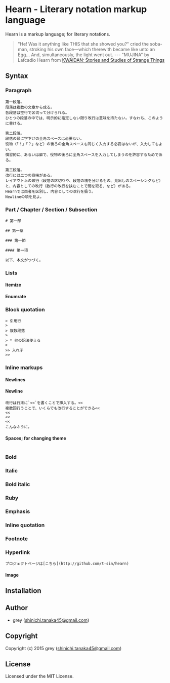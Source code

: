 # Hearn - Literary notation markup language

Hearn is a markup language; for literary notations.

>  "He! Was it anything like THIS that she showed you?" cried the soba-man, stroking his own face—which therewith became like unto an Egg... And, simultaneously, the light went out.
> --- "MUJINA" by Lafcadio Hearn from [KWAIDAN: Stories and Studies of Strange Things](http://www.gutenberg.org/files/1210/1210-h/1210-h.htm)


## Syntax

### Paragraph

```
第一段落。
段落は複数の文章から成る。
各段落は空行で区切って分けられる。
ひとつの段落の中では、明示的に指定しない限り改行は意味を持たない。すなわち、このように書ける。

第二段落。
段落の頭に字下げの全角スペースは必要ない。
役物（「！」「？」など）の後ろの全角スペースも同じく入力する必要はないが、入力してもよい。
慣習的に、あるいは癖で、役物の後ろに全角スペースを入力してしまうのを許容するためである。

第三段落。
改行には二つの意味がある。
レイアウト上の改行（段落の区切りや、段落の塊を分けるもの、見出しのスペーシングなど）と、内容としての改行（数行の改行を挟むことで間を取る、など）がある。
Hearnでは両者を区別し、内容としての改行を扱う。
Newlineの項を見よ。
```

### Part / Chapter / Section / Subsection

```
# 第一部

## 第一章

### 第一節

#### 第一項

以下、本文がつづく。
```

### Lists

#### Itemize

#### Enumrate

### Block quotation

```
> 引用行
>
> 複数段落
> 
> * 他の記法使える
> 
>> 入れ子
>> 
```

### Inline markups

#### Newlines

#### Newline

```
改行は行末に`<<`を書くことで挿入する。<<
複数回行うことで、いくらでも改行することができる<<
<<
<<
<<
こんなふうに。
```

#### Spaces; for changing theme

```

```

### Bold

### Italic

### Bold italic

### Ruby

### Emphasis

### Inline quotation

### Footnote

### Hyperlink

```
プロジェクトページは[こちら](http://github.com/t-sin/hearn)
```

#### Image



## Installation

## Author

* grey (shinichi.tanaka45@gmail.com)

## Copyright

Copyright (c) 2015 grey (shinichi.tanaka45@gmail.com)

## License

Licensed under the MIT License.

